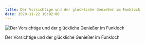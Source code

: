```yaml
---
title: Der Vorsichtige und der glückliche Genießer im Funkloch
date: 2020-11-22 10:02:00
---
```

![Der Vorsichtige und der glückliche Genießer im Funkloch](/img/zeichnungen/der-vorsichtige-und-der-glückliche-geniesser-im-funkloch.jpg)

Der Vorsichtige und der glückliche Genießer im Funkloch
